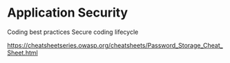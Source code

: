 # Application Security

Coding best practices
Secure coding lifecycle

<https://cheatsheetseries.owasp.org/cheatsheets/Password_Storage_Cheat_Sheet.html>
